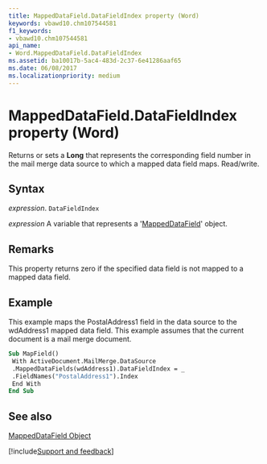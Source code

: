 ```yaml
---
title: MappedDataField.DataFieldIndex property (Word)
keywords: vbawd10.chm107544581
f1_keywords:
- vbawd10.chm107544581
api_name:
- Word.MappedDataField.DataFieldIndex
ms.assetid: ba10017b-5ac4-483d-2c37-6e41286aaf65
ms.date: 06/08/2017
ms.localizationpriority: medium
---
```



# MappedDataField.DataFieldIndex property (Word)

Returns or sets a **Long** that represents the corresponding field number in the mail merge data source to which a mapped data field maps. Read/write.


## Syntax

_expression_. `DataFieldIndex`

_expression_ A variable that represents a '[MappedDataField](Word.MappedDataField.md)' object.


## Remarks

This property returns zero if the specified data field is not mapped to a mapped data field.


## Example

This example maps the PostalAddress1 field in the data source to the wdAddress1 mapped data field. This example assumes that the current document is a mail merge document.


```vb
Sub MapField() 
 With ActiveDocument.MailMerge.DataSource 
 .MappedDataFields(wdAddress1).DataFieldIndex = _ 
 .FieldNames("PostalAddress1").Index 
 End With 
End Sub
```


## See also


[MappedDataField Object](Word.MappedDataField.md)

[!include[Support and feedback](~/includes/feedback-boilerplate.md)]